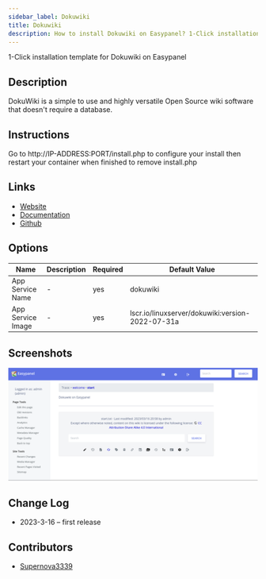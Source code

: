 ```yaml
---
sidebar_label: Dokuwiki
title: Dokuwiki
description: How to install Dokuwiki on Easypanel? 1-Click installation template for Dokuwiki on Easypanel
---
```


<!-- generated -->

1-Click installation template for Dokuwiki on Easypanel

## Description

DokuWiki is a simple to use and highly versatile Open Source wiki software that doesn&#39;t require a database.

## Instructions

Go to http://IP-ADDRESS:PORT/install.php to configure your install then restart your container when finished to remove install.php

## Links

- [Website](https://dokuwiki.org)
- [Documentation](https://www.dokuwiki.org/manual)
- [Github](https://github.com/splitbrain/dokuwiki)

## Options

Name | Description | Required | Default Value
-|-|-|-
App Service Name | - | yes | dokuwiki
App Service Image | - | yes | lscr.io/linuxserver/dokuwiki:version-2022-07-31a

## Screenshots

![Dokuwiki Screenshot](./assets/screenshot.png)

## Change Log

- 2023-3-16 – first release

## Contributors

- [Supernova3339](https://github.com/Supernova3339)

